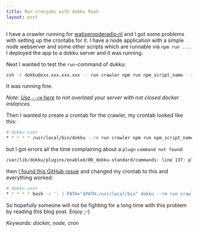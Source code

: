 ```yaml
---
title: Run cronjobs with dokku PaaS
layout: post
---
```


I have a crawler running for [watiseropderadio.nl](http://watiseropderadio.nl) and I got some problems with setting up the crontabs for it. I have a node application with a simple node webserver and some other scripts which are runnable via `npm run ...`. I deployed the app to a dokku server and it was running.

Next I wanted to test the `run`-command of dukku:

```sh
ssh -t dokku@xxx.xxx.xxx.xxx -- run crawler npm run npm_script_name --rm
```

It was running fine.

*Note: [Use `--rm` here](https://github.com/progrium/dokku/issues/450#issuecomment-124851555) to not overload your server with not closed docker instances.*

Then I wanted to create a crontab for the crawler, my crontab looked like this:

```sh
# dokku user
* * * * * /usr/local/bin/dokku --rm run crawler npm run npm_script_name
```

but I got errors all the time complaining about a `plugn` `command not found`:

```sh
/var/lib/dokku/plugins/enabled/00_dokku-standard/commands: line 137: plugn: command not found
```

then [I found this GitHub-issue](https://github.com/progrium/dokku/issues/913) and changed my crontab to this and everything worked:

```sh
# dokku user
* * * * * bash -c ': | PATH="$PATH:/usr/local/bin" dokku --rm run crawler npm run npm_script_name'
```

So hopefully someone will not be fighting for a long time with this problem by reading this blog post. Enjoy ;-) 

*Keywords: docker, node, cron*
